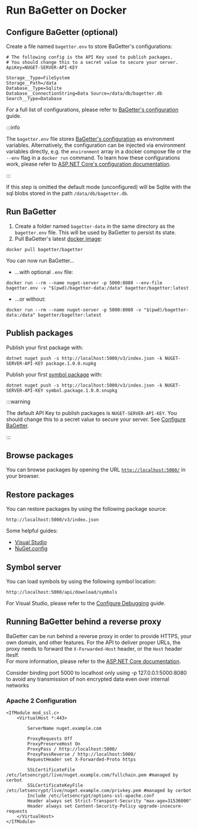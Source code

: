 # Run BaGetter on Docker

## Configure BaGetter (optional)

Create a file named `bagetter.env` to store BaGetter's configurations:

```shell
# The following config is the API Key used to publish packages.
# You should change this to a secret value to secure your server.
ApiKey=NUGET-SERVER-API-KEY

Storage__Type=FileSystem
Storage__Path=/data
Database__Type=Sqlite
Database__ConnectionString=Data Source=/data/db/bagetter.db
Search__Type=Database
```

For a full list of configurations, please refer to [BaGetter's configuration](../configuration.md) guide.

:::info

The `bagetter.env` file stores [BaGetter's configuration](../configuration) as environment variables.
Alternatively, the configuration can be injected via environment variables directly, e.g. the `environment` array in a docker compose file or the `--env` flag in a `docker run` command.
To learn how these configurations work, please refer to [ASP.NET Core's configuration documentation](https://docs.microsoft.com/en-us/aspnet/core/fundamentals/configuration/?view=aspnetcore-2.1&tabs=basicconfiguration#configuration-by-environment).

:::

If this step is omitted the default mode (unconfigured) will be Sqlite with the sql blobs stored in the path `/data/db/bagetter.db`.

## Run BaGetter

1. Create a folder named `bagetter-data` in the same directory as the `bagetter.env` file. This will be used by BaGetter to persist its state.
2. Pull BaGetter's latest [docker image](https://hub.docker.com/r/bagetter/bagetter):

```shell
docker pull bagetter/bagetter
```

You can now run BaGetter...

- ...with optional `.env` file:

```shell
docker run --rm --name nuget-server -p 5000:8080 --env-file bagetter.env -v "$(pwd)/bagetter-data:/data" bagetter/bagetter:latest
```

- ...or without:

```shell
docker run --rm --name nuget-server -p 5000:8080 -v "$(pwd)/bagetter-data:/data" bagetter/bagetter:latest
```

## Publish packages

Publish your first package with:

```shell
dotnet nuget push -s http://localhost:5000/v3/index.json -k NUGET-SERVER-API-KEY package.1.0.0.nupkg
```

Publish your first [symbol package](https://docs.microsoft.com/en-us/nuget/create-packages/symbol-packages-snupkg) with:

```shell
dotnet nuget push -s http://localhost:5000/v3/index.json -k NUGET-SERVER-API-KEY symbol.package.1.0.0.snupkg
```

:::warning

The default API Key to publish packages is `NUGET-SERVER-API-KEY`.
You should change this to a secret value to secure your server. See [Configure BaGetter](#configure-bagetter-optional).

:::

## Browse packages

You can browse packages by opening the URL [`http://localhost:5000/`](http://localhost:5000/) in your browser.

## Restore packages

You can restore packages by using the following package source:

`http://localhost:5000/v3/index.json`

Some helpful guides:

- [Visual Studio](https://docs.microsoft.com/en-us/nuget/consume-packages/install-use-packages-visual-studio#package-sources)
- [NuGet.config](https://docs.microsoft.com/en-us/nuget/reference/nuget-config-file#package-source-sections)

## Symbol server

You can load symbols by using the following symbol location:

`http://localhost:5000/api/download/symbols`

For Visual Studio, please refer to the [Configure Debugging](https://docs.microsoft.com/en-us/visualstudio/debugger/specify-symbol-dot-pdb-and-source-files-in-the-visual-studio-debugger?view=vs-2017#configure-symbol-locations-and-loading-options) guide.

## Running BaGetter behind a reverse proxy

BaGetter can be run behind a reverse proxy in order to provide HTTPS, your own domain, and other features. For the API to deliver proper URLs, the proxy needs to forward the `X-Forwarded-Host` header, or the `Host` header iteslf.  
For more information, please refer to the [ASP.NET Core documentation](https://docs.microsoft.com/en-us/aspnet/core/host-and-deploy/proxy-load-balancer).

Consider binding port 5000 to localhost only using -p 127.0.0.1:5000:8080 to avoid any transmission of non encrypted data even over internal networks

### Apache 2 Configuration
```config
<IfModule mod_ssl.c>
	<VirtualHost *:443>

		ServerName nuget.example.com

		ProxyRequests Off
		ProxyPreserveHost On
		ProxyPass / http://localhost:5000/
		ProxyPassReverse / http://localhost:5000/
		RequestHeader set X-Forwarded-Proto https

		SSLCertificateFile /etc/letsencrypt/live/nuget.example.com/fullchain.pem #managed by cerbot
		SSLCertificateKeyFile /etc/letsencrypt/live/nuget.example.com/privkey.pem #managed by cerbot
		Include /etc/letsencrypt/options-ssl-apache.conf
		Header always set Strict-Transport-Security "max-age=31536000"
		Header always set Content-Security-Policy upgrade-insecure-requests
	</VirtualHost>
</IfModule>
```

